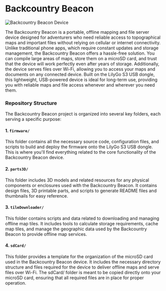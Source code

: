 # Backcountry Beacon

![Backcountry Beacon Device](https://i.ibb.co/DCBghrZ/thumbnail.png)

The Backcountry Beacon is a portable, offline mapping and file server device designed for adventurers who need reliable access to topographical maps and important files without relying on cellular or internet connectivity. Unlike traditional phone apps, which require constant updates and storage management, the Backcountry Beacon offers a hassle-free solution. You can compile large areas of maps, store them on a microSD card, and trust that the device will work perfectly even after years of storage. Additionally, the device serves files over Wi-Fi, allowing you to access your maps and documents on any connected device. Built on the LilyGo S3 USB dongle, this lightweight, USB-powered device is ideal for long-term use, providing you with reliable maps and file access whenever and wherever you need them.

### Repository Structure
The Backcountry Beacon project is organized into several key folders, each serving a specific purpose:

#### 1. `firmware/`

This folder contains all the necessary source code, configuration files, and scripts to build and deploy the firmware onto the LilyGo S3 USB dongle. This is where you'll find everything related to the core functionality of the Backcountry Beacon device.

#### 2. `parts3D/`

This folder includes 3D models and related resources for any physical components or enclosures used with the Backcountry Beacon. It contains design files, 3D printable parts, and scripts to generate README files and thumbnails for easy reference.

#### 3. `tileDownloader/`

This folder contains scripts and data related to downloading and managing offline map tiles. It includes tools to calculate storage requirements, cache map tiles, and manage the geographic data used by the Backcountry Beacon to provide offline map services.

#### 4. `sdCard/`
This folder provides a template for the organization of the microSD card used in the Backcountry Beacon device. It includes the necessary directory structure and files required for the device to deliver offline maps and serve files over Wi-Fi. The sdCard/ folder is meant to be copied directly onto your microSD card, ensuring that all required files are in place for proper operation.
